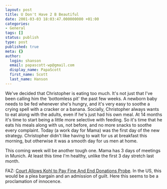 ```yaml
---
layout: post
title: U Don't Have 2 B Beautiful
date: 2001-03-03 18:03:47.000000000 +01:00
categories:
- General
tags: []
status: publish
type: post
published: true
meta: {}
author:
  login: shanson
  email: papascott-wp@gmail.com
  display_name: PapaScott
  first_name: Scott
  last_name: Hanson
---
```

<p>We've decided that Christopher is eating too much. It's not just that I've been calling him the 'bottomless pit' the past few weeks. A newborn baby needs to be fed whenever she's hungry, and it's very easy to soothe a crying spell with a cracker or a banana. Socially, Christopher always wants to eat along with the adults, even if he's just had his own meal. At 14 months it's time to start being a little more selective with feeding. So it's time that he eats his meals along with us, not before, and no more snacks to soothe every complaint. Today (a work day for Mama) was the first day of the new strategy. Christopher didn't like having to wait for us at breakfast this morning, but otherwise it was a smooth day for us men at home. </p>
<p>This coming week will be another tough one. Mama has 3 days of meetings in Munich. At least this time I'm healthy, unlike the first 3 day stretch last month.</p>
<p>FAZ: <a href="http://www.faz.com/IN/INtemplates/eFAZ/docmain.asp?rub=&#123;B1311FCC-FBFB-11D2-B228-00105A9CAF88&#125;&doc=&#123;8159E318-0E35-11D5-A3B3-009027BA22E4&#125;">Court Allows Kohl to Pay Fine And End Donations Probe</a>. In the US, this would be a plea bargain and an admission of guilt. Here this seems to be a proclamation of innocence.</p>
